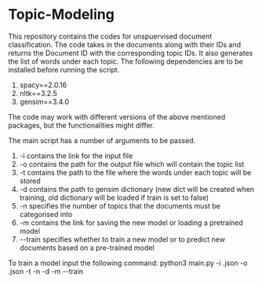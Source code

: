 # Topic-Modeling
This repository contains the codes for unspuervised document classification. The code takes in the documents along with their IDs and returns the Document ID with the corresponding topic IDs. It also generates the list of words under each topic. The following dependencies are to be installed before running the script. 
1. spacy==2.0.16
2. nltk==3.2.5
3. gensim==3.4.0

The code may work with different versions of the above mentioned packages, but the functionalities might differ. 

The main script has a number of arguments to be passed.
1. -i contains the link for the input file
2. -o contains the path for the output file which will contain the topic list
3. -t contains the path to the file where the words under each topic will be stored
4. -d contains the path to gensim dictionary (new dict will be created when training, old dictionary will be loaded if train is set to false)
5. -n specifies the number of topics that the documents must be categorised into
6. -m contains the link for saving the new model or loading a pretrained model
7. --train specifies whether to train a new model or to predict new documents based on a pre-trained model


To train a model input the following command:
python3 main.py -i <infile>.json -o <outfile>.json -t <topicsfile> -n <number of topics> -d <path for dictionary> -m <path for model> --train
  
